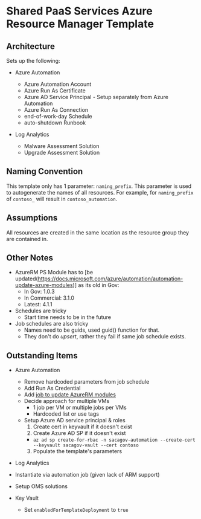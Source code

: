 # Shared PaaS Services Azure Resource Manager Template

## Architecture
Sets up the following:
* Azure Automation
  * Azure Automation Account
  * Azure Run As Certificate
  * Azure AD Service Principal - Setup separately from Azure Automation
  * Azure Run As Connection
  * end-of-work-day Schedule
  * auto-shutdown Runbook

* Log Analytics
  * Malware Assessment Solution
  * Upgrade Assessment Solution

## Naming Convention
This template only has 1 parameter: `naming_prefix`. This parameter is used to autogenerate the names of all resources. For example, for `naming_prefix` of `contoso_` will result in `contoso_automation`.

## Assumptions
All resources are created in the same location as the resource group they are contained in.

## Other Notes
* AzureRM PS Module has to [be updated(https://docs.microsoft.com/azure/automation/automation-update-azure-modules)] as its old in Gov:
  * In Gov: 1.0.3
  * In Commercial: 3.1.0
  * Latest: 4.1.1
* Schedules are tricky
  * Start time needs to be in the future
* Job schedules are also tricky
  * Names need to be guids, used guid() function for that.
  * They don't do *upsert*, rather they fail if same job schedule exists.

## Outstanding Items
* Azure Automation
  * Remove hardcoded parameters from job schedule
  * Add Run As Credential
  * Add [job to update AzureRM modules](https://github.com/azureautomation/runbooks/blob/master/Utility/ARM/Update-ModulesInAutomationToLatestVersion.ps1)
  * Decide approach for multiple VMs
    * 1 job per VM or multiple jobs per VMs
    * Hardcoded list or use tags
  * Setup Azure AD service principal & roles
    1. Create cert in keyvault if it doesn't exist
    2. Create Azure AD SP if it doesn't exist
      * `az ad sp create-for-rbac -n sacagov-automation --create-cert --keyvault sacagov-vault --cert contoso`
    3. Populate the template's parameters

*  Log Analytics
  * Instantiate via automation job (given lack of ARM support)
  * Setup OMS solutions

* Key Vault
  * Set `enabledForTemplateDeployment` to `true`